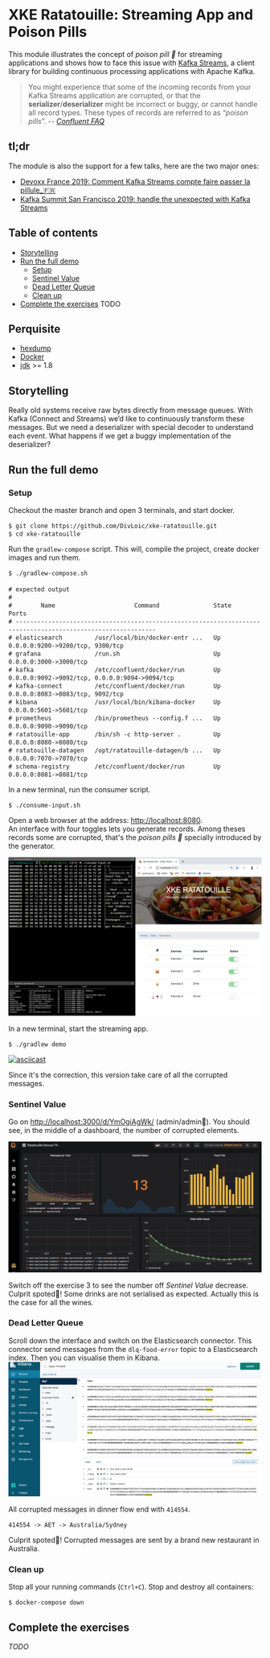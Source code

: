 # XKE Ratatouille: Streaming App and Poison Pills 

This module illustrates the concept of *poison pill 💊* for streaming applications and shows how to face this issue with 
[Kafka Streams](https://kafka.apache.org/documentation/streams/), a client library for building continuous processing 
applications with Apache Kafka.  

> You might experience that some of the incoming records from your Kafka Streams application are corrupted, 
or that the **serializer**/**deserializer** might be incorrect or buggy, or cannot handle all record types. 
These types of records are referred to as “*poison pills*”.
-- _[Confluent FAQ](https://docs.confluent.io/current/streams/faq.html#failure-and-exception-handling)_  

## tl;dr

The module is also the support for a few talks, here are the two major ones:
- [Devoxx France 2019: Comment Kafka Streams compte faire passer la pillule_🇫🇷](https://blog.loicmdivad.com/talks/kafka-streams-poison-pills-devoxx-france19/)
- [Kafka Summit San Francisco 2019: handle the unexpected with Kafka Streams](https://blog.loicmdivad.com/talks/kafka-streams-poison-pills-kafka-summit-sf19/)

## Table of contents

- [Storytelling](#Storytelling)
- [Run the full demo](#Run-the-full-demo)
  - [Setup](#Setup)
  - [Sentinel Value](#Sentinel-Value)
  - [Dead Letter Queue](#Dead-Letter-Queue)
  - [Clean up](#Clean-up)
- [Complete the exercises](#) TODO

## Perquisite

- [hexdump](http://man7.org/linux/man-pages/man1/hexdump.1.html) 
- [Docker](https://www.docker.com/)
- [jdk](https://openjdk.java.net/) >= 1.8

## Storytelling

Really old systems receive raw bytes directly from message queues. With Kafka (Connect and Streams) we’d like to 
continuously transform these messages. But we need a deserializer with special decoder to understand each event.
What happens if we get a buggy implementation of the deserializer?

## Run the full demo

### Setup
Checkout the master branch and open 3 terminals, and start docker.

```{bash}
$ git clone https://github.com/DivLoic/xke-ratatouille.git
$ cd xke-ratatouille
```

Run the `gradlew-compose` script. This will, compile the project, create docker images and run them.

```{bash}
$ ./gradlew-compose.sh

# expected output
#
#        Name                      Command               State                       Ports
# -------------------------------------------------------------------------------------------------------------
# elasticsearch         /usr/local/bin/docker-entr ...   Up      0.0.0.0:9200->9200/tcp, 9300/tcp
# grafana               /run.sh                          Up      0.0.0.0:3000->3000/tcp
# kafka                 /etc/confluent/docker/run        Up      0.0.0.0:9092->9092/tcp, 0.0.0.0:9094->9094/tcp
# kafka-connect         /etc/confluent/docker/run        Up      0.0.0.0:8083->8083/tcp, 9092/tcp
# kibana                /usr/local/bin/kibana-docker     Up      0.0.0.0:5601->5601/tcp
# prometheus            /bin/prometheus --config.f ...   Up      0.0.0.0:9090->9090/tcp
# ratatouille-app       /bin/sh -c http-server .         Up      0.0.0.0:8080->8080/tcp
# ratatouille-datagen   /opt/ratatouille-datagen/b ...   Up      0.0.0.0:7070->7070/tcp
# schema-registry       /etc/confluent/docker/run        Up      0.0.0.0:8081->8081/tcp
``` 

In a new terminal, run the consumer script.

```${bash}
$ ./consume-input.sh
```

Open a web browser at the address: [http://localhost:8080](http://localhost:8080/app/index.html).   
An interface with four toggles lets you generate records. Among theses records some are corrupted,
that's the *poison pills 💊* specially introduced by the generator.  

![Record generator](docs/generator.png)  

In a new terminal, start the streaming app.

```${bash}
$ ./gradlew demo
```
[![asciicast](https://asciinema.org/a/xEhjhc5JomMpnXqLEtV1SslZ1.svg)](https://asciinema.org/a/xEhjhc5JomMpnXqLEtV1SslZ1)

Since it's the correction, this version take care of all the corrupted messages.

### Sentinel Value
Go on [http://localhost:3000/d/YmOgiAgWk/](http://localhost:3000/d/YmOgiAgWk/ratatouille-devoxx19?orgId=1&refresh=5s)
(admin/admin🤫). You should see, in the middle of a dashboard, the number of corrupted elements.

![Record generator](docs/grafana.png)  

Switch off the exercise 3 to see the number off *Sentinel Value* decrease.   
Culprit spoted🎉! Some drinks are not serialised as expected. Actually this is the case for all the wines.    

### Dead Letter Queue
Scroll down the interface and switch on the Elasticsearch connector. This connector send messages from the 
`dlq-food-error` topic to a Elasticsearch index. Then you can visualise them in Kibana. 
![Record generator](docs/kibana.png)  

All corrupted messages in dinner flow end with `414554`. 
```{text}
414554 -> AET -> Australia/Sydney
```
Culprit spoted🎉! Corrupted messages are sent by a brand new restaurant in Australia.  

### Clean up
Stop all your running commands (`Ctrl+C`). Stop and destroy all containers:

```
$ docker-compose down
```

## Complete the exercises

_TODO_
